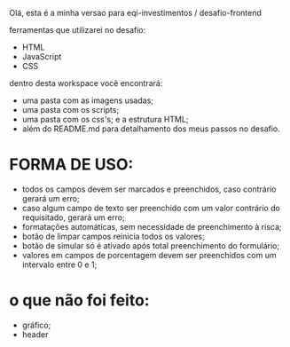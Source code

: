 Olá, esta é a minha versao para eqi-investimentos /
desafio-frontend

ferramentas que utilizarei no desafio:
- HTML
- JavaScript
- CSS

dentro desta workspace você encontrará:
 - uma pasta com as imagens usadas;
 - uma pasta com os scripts;
 - uma pasta com os css's;
 e a estrutura HTML;
 - além do README.md para detalhamento dos meus passos no desafio.


 # FORMA DE USO:

 - todos os campos devem ser marcados e preenchidos, caso contrário gerará um erro;
 - caso algum campo de texto ser preenchido com um valor contrário do requisitado, gerará um erro;
 - formatações automáticas, sem necessidade de preenchimento à risca;
 - botão de limpar campos reinicia todos os valores;
 - botão de simular só é ativado após total preenchimento do formulário;
 - valores em campos de porcentagem devem ser preenchidos com um intervalo entre 0 e 1;

 # o que não foi feito:

 - gráfico;
 - header
